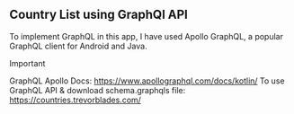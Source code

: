 ## Country List using GraphQl API
To implement GraphQL in this app, I have used Apollo GraphQL, a popular GraphQL client for Android and Java.
> [!IMPORTANT]
> GraphQL Apollo Docs: https://www.apollographql.com/docs/kotlin/
> To use GraphQL API & download schema.graphqls file: https://countries.trevorblades.com/
